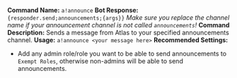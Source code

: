 **Command Name:** `a!announce`
**Bot Response:** ```{responder.send;announcements;{args}}```
*Make sure you replace the channel name if your announcement channel is not called `announcements`!*
**Command Description:** Sends a message from Atlas to your specified announcements channel.
**Usage:** `a!announce <your message here>`
**Recommended Settings:**
*  Add any admin role/role you want to be able to send announcements to `Exempt Roles`, otherwise non-admins will be able to send announcements.
